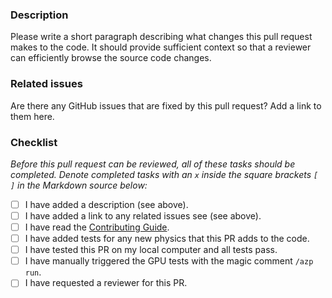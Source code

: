 ### Description
Please write a short paragraph describing what changes this pull request makes to the code. It should provide sufficient context so that a reviewer can efficiently browse the source code changes.

### Related issues
Are there any GitHub issues that are fixed by this pull request? Add a link to them here.

### Checklist
_Before this pull request can be reviewed, all of these tasks should be completed. Denote completed tasks with an `x` inside the square brackets `[ ]` in the Markdown source below:_
- [ ] I have added a description (see above).
- [ ] I have added a link to any related issues see (see above).
- [ ] I have read the [Contributing Guide](https://github.com/quokka-astro/quokka/blob/development/CONTRIBUTING.md).
- [ ] I have added tests for any new physics that this PR adds to the code.
- [ ] I have tested this PR on my local computer and all tests pass.
- [ ] I have manually triggered the GPU tests with the magic comment `/azp run`.
- [ ] I have requested a reviewer for this PR.
